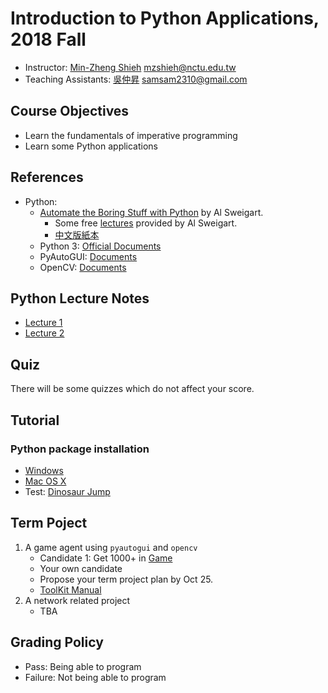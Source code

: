 # Introduction to Python Applications, 2018 Fall

+   Instructor: [Min-Zheng Shieh](mailto:mzshieh@nctu.edu.tw) mzshieh@nctu.edu.tw
+   Teaching Assistants: [吳仲昇](mailto:samsam2310@gmail.com) samsam2310@gmail.com

## Course Objectives

+   Learn the fundamentals of imperative programming
+   Learn some Python applications

## References

+   Python: 
    + [Automate the Boring Stuff with Python](https://automatetheboringstuff.com/) by Al Sweigart.
        +   Some free [lectures](https://www.youtube.com/playlist?list=PL0-84-yl1fUnRuXGFe_F7qSH1LEnn9LkW) provided by Al Sweigart.
        +   [中文版紙本](https://www.tenlong.com.tw/products/9789864762729)
    +   Python 3: [Official Documents](https://docs.python.org/3/)
    +   PyAutoGUI: [Documents](https://pyautogui.readthedocs.io/en/latest/)
    +   OpenCV: [Documents](https://docs.opencv.org/)


## Python Lecture Notes

+ [Lecture 1](https://hackmd.io/s/BJh0HolFX)
+ [Lecture 2](https://hackmd.io/s/rkXz8e79Q)

## Quiz

There will be some quizzes which do not affect your score.

## Tutorial

### Python package installation
+ [Windows](https://hackmd.io/s/SJYzQFxK7)
+ [Mac OS X](https://hackmd.io/s/SyIEDKgtm)
+ Test: [Dinosaur Jump](http://www.trex-game.skipser.com/)

## Term Poject

1. A game agent using `pyautogui` and `opencv`
	+ Candidate 1: Get 1000+ in [Game](http://i-gameworld.com/games/gi2172.php)
    + Your own candidate
    + Propose your term project plan by Oct 25.
	+   [ToolKit Manual](https://hackmd.io/s/HJs_LEC2z)
2. A network related project
	+ TBA

## Grading Policy

+   Pass: Being able to program
+   Failure: Not being able to program
